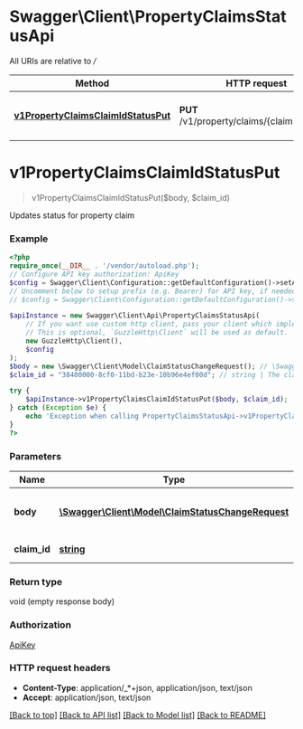 # Swagger\Client\PropertyClaimsStatusApi

All URIs are relative to */*

Method | HTTP request | Description
------------- | ------------- | -------------
[**v1PropertyClaimsClaimIdStatusPut**](PropertyClaimsStatusApi.md#v1propertyclaimsclaimidstatusput) | **PUT** /v1/property/claims/{claimId}/status | Updates status for property claim

# **v1PropertyClaimsClaimIdStatusPut**
> v1PropertyClaimsClaimIdStatusPut($body, $claim_id)

Updates status for property claim

### Example
```php
<?php
require_once(__DIR__ . '/vendor/autoload.php');
// Configure API key authorization: ApiKey
$config = Swagger\Client\Configuration::getDefaultConfiguration()->setApiKey('x-api-key', 'YOUR_API_KEY');
// Uncomment below to setup prefix (e.g. Bearer) for API key, if needed
// $config = Swagger\Client\Configuration::getDefaultConfiguration()->setApiKeyPrefix('x-api-key', 'Bearer');

$apiInstance = new Swagger\Client\Api\PropertyClaimsStatusApi(
    // If you want use custom http client, pass your client which implements `GuzzleHttp\ClientInterface`.
    // This is optional, `GuzzleHttp\Client` will be used as default.
    new GuzzleHttp\Client(),
    $config
);
$body = new \Swagger\Client\Model\ClaimStatusChangeRequest(); // \Swagger\Client\Model\ClaimStatusChangeRequest | The claim status change request
$claim_id = "38400000-8cf0-11bd-b23e-10b96e4ef00d"; // string | The claim id

try {
    $apiInstance->v1PropertyClaimsClaimIdStatusPut($body, $claim_id);
} catch (Exception $e) {
    echo 'Exception when calling PropertyClaimsStatusApi->v1PropertyClaimsClaimIdStatusPut: ', $e->getMessage(), PHP_EOL;
}
?>
```

### Parameters

Name | Type | Description  | Notes
------------- | ------------- | ------------- | -------------
 **body** | [**\Swagger\Client\Model\ClaimStatusChangeRequest**](../Model/ClaimStatusChangeRequest.md)| The claim status change request |
 **claim_id** | [**string**](../Model/.md)| The claim id |

### Return type

void (empty response body)

### Authorization

[ApiKey](../../README.md#ApiKey)

### HTTP request headers

 - **Content-Type**: application/_*+json, application/json, text/json
 - **Accept**: application/json, text/json

[[Back to top]](#) [[Back to API list]](../../README.md#documentation-for-api-endpoints) [[Back to Model list]](../../README.md#documentation-for-models) [[Back to README]](../../README.md)

